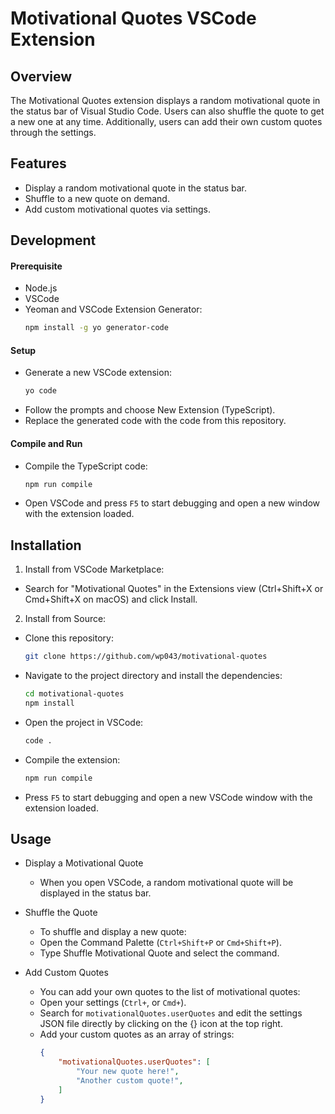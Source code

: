 # Motivational Quotes VSCode Extension

## Overview
The Motivational Quotes extension displays a random motivational quote in the status bar of Visual Studio Code. Users can also shuffle the quote to get a new one at any time. Additionally, users can add their own custom quotes through the settings.

## Features
- Display a random motivational quote in the status bar.
- Shuffle to a new quote on demand.
- Add custom motivational quotes via settings.

## Development
#### Prerequisite
* Node.js
* VSCode
* Yeoman and VSCode Extension Generator:
    ```sh
    npm install -g yo generator-code
    ```
#### Setup
* Generate a new VSCode extension:
    ``` sh
    yo code
    ```
* Follow the prompts and choose New Extension (TypeScript).
* Replace the generated code with the code from this repository.
#### Compile and Run
* Compile the TypeScript code:
    ```sh
    npm run compile
    ```
* Open VSCode and press `F5` to start debugging and open a new window with the extension loaded.

## Installation
1. Install from VSCode Marketplace:

- Search for "Motivational Quotes" in the Extensions view (Ctrl+Shift+X or Cmd+Shift+X on macOS) and click Install.

2. Install from Source:

- Clone this repository:
    ```sh
    git clone https://github.com/wp043/motivational-quotes
    ```
- Navigate to the project directory and install the dependencies:
    ```sh
    cd motivational-quotes
    npm install
    ```
- Open the project in VSCode:
    ```sh
    code .
    ```
- Compile the extension:
    ```sh
    npm run compile
    ```
- Press `F5` to start debugging and open a new VSCode window with the extension loaded.

## Usage
- Display a Motivational Quote
    * When you open VSCode, a random motivational quote will be displayed in the status bar.

- Shuffle the Quote
    * To shuffle and display a new quote:
    * Open the Command Palette (`Ctrl+Shift+P` or `Cmd+Shift+P`).
    * Type Shuffle Motivational Quote and select the command.

- Add Custom Quotes
    * You can add your own quotes to the list of motivational quotes:
    * Open your settings (`Ctrl+`, or `Cmd+`).
    * Search for `motivationalQuotes.userQuotes` and edit the settings JSON file directly by clicking on the {} icon at the top right.
    * Add your custom quotes as an array of strings:
        ```json
        {
            "motivationalQuotes.userQuotes": [
                "Your new quote here!",
                "Another custom quote!",
            ]
        }
        ```